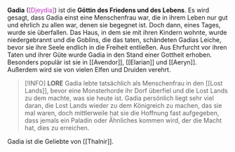 **Gadia** (<font color = be32bc>[Djeydia]</font>) ist die **Göttin des Friedens und des Lebens**. Es wird gesagt, dass Gadia einst eine Menschenfrau war, die in ihrem Leben nur gut und ehrlich zu allen war, denen sie begegnet ist. Doch dann, eines Tages, wurde sie überfallen. Das Haus, in dem sie mit ihren Kindern wohnte, wurde niedergebrannt und die Goblins, die das taten, schändeten Gadias Leiche, bevor sie ihre Seele endlich in die Freiheit entließen. Aus Ehrfurcht vor ihren Taten und ihrer Güte wurde Gadia in den Stand einer Gottheit erhoben. Besonders populär ist sie in [[Avendor]], [[Elarian]] und [[Aeryn]]. Außerdem wird sie von vielen Elfen und Druiden verehrt.

>[!INFO] **LORE**
>Gadia lebte tatsächlich als Menschenfrau in den [[Lost Lands]], bevor eine Monsterhorde ihr Dorf überfiel und die Lost Lands zu dem machte, was sie heute ist. Gadia persönlich liegt sehr viel daran, die Lost Lands wieder zu dem Königreich zu machen, das sie mal waren, doch mittlerweile hat sie die Hoffnung fast aufgegeben, dass jemals ein Paladin oder Ähnliches kommen wird, der die Macht hat, dies zu erreichen.

Gadia ist die Geliebte von [[Thalnir]].